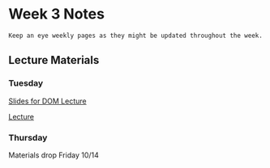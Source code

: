 Week 3 Notes
============================

```{note}
Keep an eye weekly pages as they might be updated throughout the week.
```

## Lecture Materials

### Tuesday

<a href="../resources/10_11_22-dom.pdf" >Slides for DOM Lecture</a>

[Lecture](https://uci.yuja.com/V/Video?v=6144835&node=27392838&a=441108735&autoplay=1)


### Thursday

Materials drop Friday 10/14

